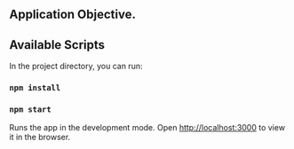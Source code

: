 ## Application Objective.


## Available Scripts

In the project directory, you can run:

### `npm install`


### `npm start`

Runs the app in the development mode.
Open [http://localhost:3000](http://localhost:3000) to view it in the browser.